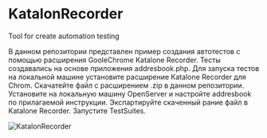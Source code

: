 # KatalonRecorder
Tool for create  automation testing

В данном репозитории представлен пример создания автотестов 
с помощью расширения GooleChrome Katalone Recorder.
Тесты создавались на основе приложения addresbook.php.
Для запуска тестов на локальной машине установите расширение Katalone Recorder для Chrom.
Скачатейте файл с расширением .zip в данном репозитории. 
Установите на локальную машину OpenServer и настройте addresbook по прилагаемой инструкции.
Экспартируйте скаченный рание файл в Katalone Recorder. Запустите TestSuites.

![KatalonRecorder](https://user-images.githubusercontent.com/14973822/141537258-2bc1a895-ddd3-4435-8608-10bedcc5e8ce.PNG)
